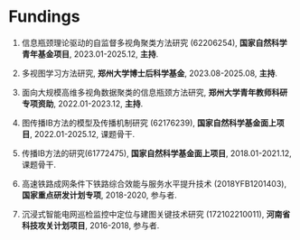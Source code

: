 
# Fundings

<ol>

<p style="margin-top: 8px;"><li>信息瓶颈理论驱动的自监督多视角聚类方法研究 (62206254), <b>国家自然科学青年基金项目</b>, 2023.01-2025.12, <b>主持</b>.</li></p>

<p style="margin-top: 8px;"><li>多视图学习方法研究, <b>郑州大学博士后科学基金</b>, 2023.08-2025.08, <b>主持</b>.</li></p>

<p style="margin-top: 8px;"><li>面向大规模高维多视角数据聚类的信息瓶颈方法研究, <b>郑州大学青年教师科研专项资助</b>, 2022.01-2023.12, <b>主持</b>.</li></p>
  
<p style="margin-top: 8px;"><li>图传播IB方法的模型及传播机制研究 (62176239), <b>国家自然科学基金面上项目</b>, 2022.01-2025.12, 课题骨干.</li></p>
  
<p style="margin-top: 8px;"><li>传播IB方法的研究(61772475), <b>国家自然科学基金面上项目</b>, 2018.01-2021.12, 课题骨干.</li></p>
  
<p style="margin-top: 8px;"><li>高速铁路成网条件下铁路综合效能与服务水平提升技术 (2018YFB1201403), <b>国家重点研发计划专项</b>, 2018-2020, 参与者.</li></p>
  
<p style="margin-top: 8px;"><li>沉浸式智能电网巡检监控中定位与建图关键技术研究 (172102210011), <b>河南省科技攻关计划项目</b>, 2016-2018, 参与者.</li></p>

</ol>
